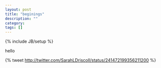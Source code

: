 ```yaml
---
layout: post
title: "beginings"
description: ""
category: 
tags: []
---
```

{% include JB/setup %}



hello


{% tweet http://twitter.com/SarahLDriscoll/status/241472199356211200 %}